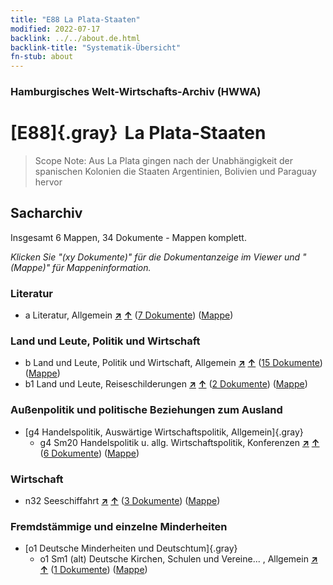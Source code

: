 ```yaml
---
title: "E88 La Plata-Staaten"
modified: 2022-07-17
backlink: ../../about.de.html
backlink-title: "Systematik-Übersicht"
fn-stub: about
---
```


### Hamburgisches Welt-Wirtschafts-Archiv (HWWA)

# [E88]{.gray}&#8201; La Plata-Staaten&#160; 


> Scope Note: Aus La Plata gingen nach der Unabhängigkeit der spanischen Kolonien die Staaten Argentinien, Bolivien und Paraguay hervor






## Sacharchiv






Insgesamt 6 Mappen, 34 Dokumente - Mappen komplett.

_Klicken Sie "(xy Dokumente)" für die Dokumentanzeige im Viewer und "(Mappe)" für Mappeninformation._




### Literatur

- a Literatur, Allgemein [**&nearr;**](../../../subject/i/142393/about.de.html "Literatur, Allgemein (in der ganzen Welt)") [**&uarr;**](../../../subject/about.de.html#a "Sachsystematik") (<a href="https://pm20.zbw.eu/iiifview/folder/sh/141693,142393" title="über: La Plata-Staaten : Literatur, Allgemein" target="_blank">7 Dokumente</a>) ([Mappe](../../../../folder/sh/1416xx/141693/1423xx/142393/about.de.html))

### Land und Leute, Politik und Wirtschaft

- b Land und Leute, Politik und Wirtschaft, Allgemein [**&nearr;**](../../../subject/i/144196/about.de.html "Land und Leute, Politik und Wirtschaft, Allgemein (in der ganzen Welt)") [**&uarr;**](../../../subject/about.de.html#b "Sachsystematik") (<a href="https://pm20.zbw.eu/iiifview/folder/sh/141693,144196" title="über: La Plata-Staaten : Land und Leute, Politik und Wirtschaft, Allgemein" target="_blank">15 Dokumente</a>) ([Mappe](../../../../folder/sh/1416xx/141693/1441xx/144196/about.de.html))
- b1 Land und Leute, Reiseschilderungen [**&nearr;**](../../../subject/i/144197/about.de.html "Land und Leute, Reiseschilderungen (in der ganzen Welt)") [**&uarr;**](../../../subject/about.de.html#b1 "Sachsystematik") (<a href="https://pm20.zbw.eu/iiifview/folder/sh/141693,144197" title="über: La Plata-Staaten : Land und Leute, Reiseschilderungen" target="_blank">2 Dokumente</a>) ([Mappe](../../../../folder/sh/1416xx/141693/1441xx/144197/about.de.html))

### Außenpolitik und politische Beziehungen zum Ausland

- [g4 Handelspolitik, Auswärtige Wirtschaftspolitik, Allgemein]{.gray}
  - g4 Sm20 Handelspolitik u. allg. Wirtschaftspolitik, Konferenzen [**&nearr;**](../../../subject/i/150373/about.de.html "Handelspolitik u. allg. Wirtschaftspolitik, Konferenzen (in der ganzen Welt)") [**&uarr;**](../../../subject/about.de.html#g4_Sm20 "Sachsystematik") (<a href="https://pm20.zbw.eu/iiifview/folder/sh/141693,150373" title="über: La Plata-Staaten : Handelspolitik u. allg. Wirtschaftspolitik, Konferenzen " target="_blank">6 Dokumente</a>) ([Mappe](../../../../folder/sh/1416xx/141693/1503xx/150373/about.de.html))

### Wirtschaft

- n32 Seeschiffahrt [**&nearr;**](../../../subject/i/145567/about.de.html "Seeschiffahrt (in der ganzen Welt)") [**&uarr;**](../../../subject/about.de.html#n32 "Sachsystematik") (<a href="https://pm20.zbw.eu/iiifview/folder/sh/141693,145567" title="über: La Plata-Staaten : Seeschiffahrt" target="_blank">3 Dokumente</a>) ([Mappe](../../../../folder/sh/1416xx/141693/1455xx/145567/about.de.html))

### Fremdstämmige und einzelne Minderheiten

- [o1 Deutsche Minderheiten und Deutschtum]{.gray}
  - o1 Sm1 (alt) Deutsche Kirchen, Schulen und Vereine... , Allgemein [**&nearr;**](../../../subject/i/145910/about.de.html "Deutsche Kirchen, Schulen und Vereine... , Allgemein (in der ganzen Welt)") [**&uarr;**](../../../subject/about.de.html#o1_Sm1_(alt) "Sachsystematik") (<a href="https://pm20.zbw.eu/iiifview/folder/sh/141693,145910" title="über: La Plata-Staaten : Deutsche Kirchen, Schulen und Vereine... , Allgemein" target="_blank">1 Dokumente</a>) ([Mappe](../../../../folder/sh/1416xx/141693/1459xx/145910/about.de.html))






